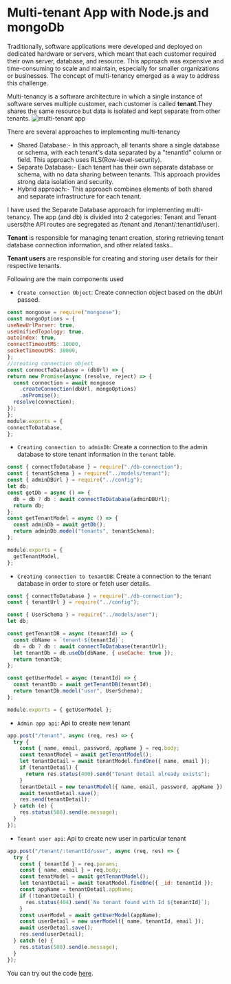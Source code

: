 # Multi-tenant App with Node.js and mongoDb

Traditionally, software applications were developed and deployed on dedicated hardware or servers, which meant that each customer required their own server, database, and resource. This approach was expensive and time-consuming to scale and maintain, especially for smaller organizations or businesses. The concept of multi-tenancy emerged as a way to address this challenge.

Multi-tenancy is a software architecture in which a single instance of software serves multiple customer, each customer is called **tenant**.They shares the same resource but data is isolated and kept separate from other tenants.
![multi-tenant app](https://user-images.githubusercontent.com/91577031/225214500-ef2823c9-5d77-41c4-adac-7020406df2b5.png)

There are several approaches to implementing multi-tenancy

- Shared Database:- In this approach, all tenants share a single database or schema, with each tenant's data separated by a "tenantId" column or field. This approach uses RLS(Row-level-security).
- Separate Database:- Each tenant has their own separate database or schema, with no data sharing between tenants. This approach provides strong data isolation and security.
- Hybrid approach:- This approach combines elements of both shared and separate infrastructure for each tenant.

I have used the Separate Database approach for implementing multi-tenancy. The app (and db) is divided into 2 categories: Tenant and Tenant users(the API routes are segregated as /tenant and /tenant/:tenantId/user).

**Tenant** is responsible for managing tenant creation, storing retrieving tenant database connection information, and other related tasks..

**Tenant users** are responsible for creating and storing user details for their respective tenants.

Following are the main components used

- `Create connection Object`: Create connection object based on the dbUrl passed.

```js
const mongoose = require("mongoose");
const mongoOptions = {
useNewUrlParser: true,
useUnifiedTopology: true,
autoIndex: true,
connectTimeoutMS: 10000,
socketTimeoutMS: 30000,
};
//creating connection object
const connectToDatabase = (dbUrl) => {
return new Promise(async (resolve, reject) => {
  const connection = await mongoose
    .createConnection(dbUrl, mongoOptions)
    .asPromise();
  resolve(connection);
});
};
module.exports = {
connectToDatabase,
};
```

- `Creating connection to adminDb`: Create a connection to the admin database to store tenant information in the `tenant` table.

```js
const { connectToDatabase } = require("./db-connection");
const { tenantSchema } = require("../models/tenant");
const { adminDBUrl } = require("../config");
let db;
const getDb = async () => {
  db = db ? db : await connectToDatabase(adminDBUrl);
  return db;
};
const getTenantModel = async () => {
  const adminDb = await getDb();
  return adminDb.model("tenants", tenantSchema);
};

module.exports = {
  getTenantModel,
};
```

- `Creating connection to tenantDB`: Create a connection to the tenant database in order to store or fetch user details.

```js
const { connectToDatabase } = require("./db-connection");
const { tenantUrl } = require("../config");

const { UserSchema } = require("../models/user");
let db;

const getTenantDB = async (tenantId) => {
  const dbName = `tenant-${tenantId}`;
  db = db ? db : await connectToDatabase(tenantUrl);
  let tenantDb = db.useDb(dbName, { useCache: true });
  return tenantDb;
};

const getUserModel = async (tenantId) => {
  const tenantDb = await getTenantDB(tenantId);
  return tenantDb.model("user", UserSchema);
};

module.exports = { getUserModel };
```

- `Admin app api`: Api to create new tenant

```js
app.post("/tenant", async (req, res) => {
  try {
    const { name, email, password, appName } = req.body;
    const tenantModel = await getTenantModel();
    let tenantDetail = await tenantModel.findOne({ name, email });
    if (tenantDetail) {
      return res.status(400).send("Tenant detail already exists");
    }
    tenantDetail = new tenantModel({ name, email, password, appName });
    await tenantDetail.save();
    res.send(tenantDetail);
  } catch (e) {
    res.status(500).send(e.message);
  }
});
```

- `Tenant user api`: Api to create new user in particular tenant

```js
app.post("/tenant/:tenantId/user", async (req, res) => {
  try {
    const { tenantId } = req.params;
    const { name, email } = req.body;
    const tenatModel = await getTenantModel();
    let tenantDetail = await tenatModel.findOne({ _id: tenantId });
    const appName = tenantDetail.appName;
    if (!tenantDetail) {
      res.status(404).send(`No tenant found with Id ${tenantId}`);
    }
    const userModel = await getUserModel(appName);
    const userDetail = new userModel({ name, tenantId, email });
    await userDetail.save();
    res.send(userDetail);
  } catch (e) {
    res.status(500).send(e.message);
  }
});
```

You can try out the code [here](https://github.com/varsha766/MultiTanentDemo).
